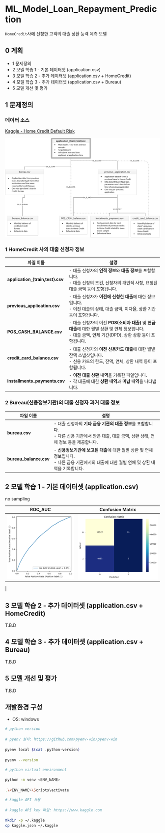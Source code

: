# ML_Model_Loan_Repayment_Prediction

`HomeCredit`사에 신청한 고객의 대출 상환 능력 예측 모델

## 0 계획

- 1 문제정의
- 2 모델 학습 1 - 기본 데이터셋 (application.csv)
- 3 모델 학습 2 - 추가 데이터셋 (application.csv + HomeCredit)
- 4 모델 학습 3 - 추가 데이터셋 (application.csv + Bureau)
- 5 모델 개선 및 평가

## 1 문제정의

### 데이터 소스

[Kaggle - Home Credit Default Risk](https://www.kaggle.com/competitions/home-credit-default-risk/overview)

![Alt text](./src/images/image.png)

### 1 HomeCredit 사의 대출 신청자 정보

| 파일 이름                         | 설명                                                                                                                                                         |
| --------------------------------- | ------------------------------------------------------------------------------------------------------------------------------------------------------------ |
| **application\_{train,test}.csv** | - 대출 신청자의 **인적 정보**와 **대출 정보**를 포함합니다. <br> - 대출 신청의 조건, 신청자의 개인적 사항, 요청된 대출 금액 등이 포함됩니다.                 |
| **previous_application.csv**      | - 대출 신청자가 **이전에 신청한 대출**에 대한 정보입니다. <br> - 이전 대출의 상태, 대출 금액, 이자율, 상환 기간 등이 포함됩니다.                             |
| **POS_CASH_BALANCE.csv**          | - 대출 신청자의 이전 **POS(소비자 대출)** 및 **현금 대출**에 대한 월별 상환 및 연체 정보입니다. <br> - 대출 금액, 연체 기간(DPD), 상환 상황 등이 포함됩니다. |
| **credit_card_balance.csv**       | - 대출 신청자의 **이전 신용카드 대출**에 대한 월별 잔액 스냅샷입니다. <br> - 신용 카드의 한도, 잔액, 연체, 상환 내역 등이 포함됩니다.                        |
| **installments_payments.csv**     | - **이전 대출 상환 내역**을 기록한 파일입니다. <br> - 각 대출에 대한 **상환 내역**과 **미납 내역**을 나타냅니다.                                             |

### 2 Bureau(신용정보기관)의 대출 신청자 과거 대출 정보

| 파일 이름              | 설명                                                                                                                                               |
| ---------------------- | -------------------------------------------------------------------------------------------------------------------------------------------------- |
| **bureau.csv**         | - 대출 신청자의 **기타 금융 기관의 대출 정보**를 포함합니다. <br> - 다른 신용 기관에서 받은 대출, 대출 금액, 상환 상태, 연체 정보 등을 제공합니다. |
| **bureau_balance.csv** | - **신용정보기관에 보고된 대출**에 대한 월별 상환 및 연체 정보입니다. <br> - 다른 금융 기관에서의 대출에 대한 월별 연체 및 상환 내역을 기록합니다. |

## 2 모델 학습 1 - 기본 데이터셋 (application.csv)
no sampling

| ROC_AUC             | Confusion Matrix                                                                                                                                               |
| ---------------------- | -------------------------------------------------------------------------------------------------------------------------------------------------- |
| ![Alt text](./src/images/image2.png)        | ![Alt text](./src/images/image3.png) |
|



## 3 모델 학습 2 - 추가 데이터셋 (application.csv + HomeCredit)

T.B.D

## 4 모델 학습 3 - 추가 데이터셋 (application.csv + Bureau)

T.B.D

## 5 모델 개선 및 평가

T.B.D

## 개발환경 구성
- OS: windows
```bash
# python version

# pyenv 설치: https://github.com/pyenv-win/pyenv-win

pyenv local $(cat .python-version)

pyenv --version
```
```bash
# python virtual environment

python -m venv <ENV_NAME>

.\<ENV_NAME>\Scripts\activate
```
```bash
# kaggle API 사용

# kaggle API key 파일: https://www.kaggle.com

mkdir -p ~/.kaggle
cp kaggle.json ~/.kaggle
```